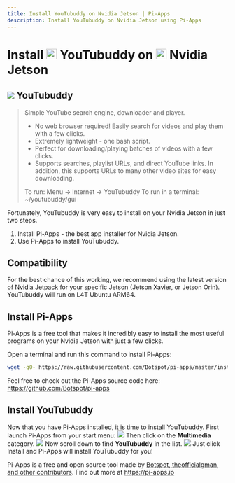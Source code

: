 ```yaml
---
title: Install YouTubuddy on Nvidia Jetson | Pi-Apps
description: Install YouTubuddy on Nvidia Jetson using Pi-Apps
---
```

<div class="simple-install-content content">

# Install <img src="/img/app-icons/YouTubuddy/icon-64.png" height=24> YouTubuddy on <img src=/img/other-icons/nvidia-icon.svg height=24> Nvidia Jetson

## <img src="/img/app-icons/YouTubuddy/icon-64.png"> YouTubuddy
> Simple YouTube search engine, downloader and player.
> - No web browser required! Easily search for videos and play them with a few clicks.
> - Extremely lightweight - one bash script.
> - Perfect for downloading/playing batches of videos with a few clicks.
> - Supports searches, playlist URLs, and direct YouTube links. In addition, this supports URLs to many other video sites for easy downloading.
> 
> To run: Menu -> Internet -> YouTubuddy
> To run in a terminal: ~/youtubuddy/gui

Fortunately, YouTubuddy is very easy to install on your Nvidia Jetson in just two steps.
1. Install Pi-Apps - the best app installer for Nvidia Jetson.
2. Use Pi-Apps to install YouTubuddy.
</div>
<div class="simple-install-content content">

## Compatibility
For the best chance of this working, we recommend using the latest version of [Nvidia Jetpack](https://developer.nvidia.com/embedded/jetpack-archive) for your specific Jetson (Jetson Xavier, or Jetson Orin).
YouTubuddy will run on L4T Ubuntu ARM64.
</div>
<div class="simple-install-content content">

## Install Pi-Apps

Pi-Apps is a free tool that makes it incredibly easy to install the most useful programs on your Nvidia Jetson with just a few clicks.

Open a terminal and run this command to install Pi-Apps:
```bash
wget -qO- https://raw.githubusercontent.com/Botspot/pi-apps/master/install | bash
```
Feel free to check out the Pi-Apps source code here: https://github.com/Botspot/pi-apps
</div>
<div class="simple-install-content content">

## Install YouTubuddy

Now that you have Pi-Apps installed, it is time to install YouTubuddy.
First launch Pi-Apps from your start menu:
<img src="/img/start-menu.png">
Then click on the <b>Multimedia</b> category.
<img src="/img/category-selections/Multimedia.png">
Now scroll down to find <b>YouTubuddy</b> in the list.
<img src="/img/app-icons/YouTubuddy/app-selection.png">
Just click Install and Pi-Apps will install YouTubuddy for you!
</div>
<div class="simple-install-content content">

Pi-Apps is a free and open source tool made by [Botspot, theofficialgman, and other contributors](/about/#contributors). Find out more at https://pi-apps.io
</div>
